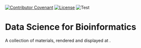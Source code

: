 [![Contributor Covenant](https://img.shields.io/badge/Contributor%20Covenant-2.1-4baaaa.svg)](CODE_OF_CONDUCT.md)
[![License](https://img.shields.io/github/license/koesterlab/data-science-for-bioinfo.svg)](https://github.com/koesterlab/data-science-for-bioinfo/blob/main/LICENSE)
![Test](https://github.com/koesterlab/data-science-for-bioinfo/workflows/build_with_check_and_deploy/badge.svg?branch=main&event=push)

# Data Science for Bioinformatics

A collection of materials, rendered and displayed at []().
